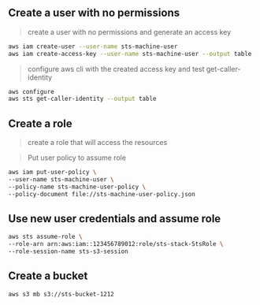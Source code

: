 ## Create a user with no permissions

> create a user with no permissions and generate an access key

```sh
aws iam create-user --user-name sts-machine-user
aws iam create-access-key --user-name sts-machine-user --output table
```

> configure aws cli with the created access key and test get-caller-identity

```sh
aws configure
aws sts get-caller-identity --output table
```

## Create a role

> create a role that will access the resources

> Put user policy to assume role

```sh
aws iam put-user-policy \
--user-name sts-machine-user \
--policy-name sts-machine-user-policy \
--policy-document file://sts-machine-user-policy.json
```

## Use new user credentials and assume role

```sh
aws sts assume-role \
--role-arn arn:aws:iam::123456789012:role/sts-stack-StsRole \
--role-session-name sts-s3-session
```

## Create a bucket

```sh
aws s3 mb s3://sts-bucket-1212
```
